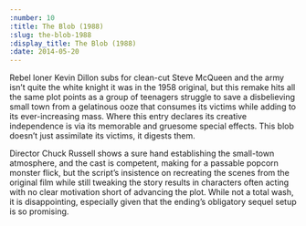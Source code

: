 ```yaml
---
:number: 10
:title: The Blob (1988)
:slug: the-blob-1988
:display_title: The Blob (1988)
:date: 2014-05-20
---
```

Rebel loner Kevin Dillon subs for clean-cut Steve McQueen and the army isn’t quite the white knight it was in the 1958 original, but this remake hits all the same plot points as a group of teenagers struggle to save a disbelieving small town from a gelatinous ooze that consumes its victims while adding to its ever-increasing mass. Where this entry declares its creative independence is via its memorable and gruesome special effects. This blob doesn’t just assimilate its victims, it digests them.

Director Chuck Russell shows a sure hand establishing the small-town atmosphere, and the cast is competent, making for a passable popcorn monster flick, but the script’s insistence on recreating the scenes from the original film while still tweaking the story results in characters often acting with no clear motivation short of advancing the plot. While not a total wash, it is disappointing, especially given that the ending’s obligatory sequel setup is so promising.